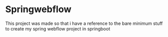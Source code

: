 # Springwebflow

This project was made so that i have a reference to the bare minimum stuff to create my spring webflow project
in springboot
